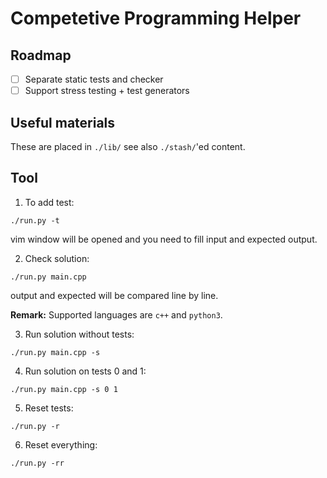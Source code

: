 # Competetive Programming Helper

## Roadmap

- [ ] Separate static tests and checker
- [ ] Support stress testing + test generators

## Useful materials

These are placed in `./lib/` see also `./stash/`'ed content.

## Tool

1. To add test:
```
./run.py -t
```
vim window will be opened and you need to fill input and expected output.

2. Check solution:
```
./run.py main.cpp
```
output and expected will be compared line by line.

**Remark:** Supported languages are `c++` and `python3`.

3. Run solution without tests:
```
./run.py main.cpp -s
```

4. Run solution on tests 0 and 1:
```
./run.py main.cpp -s 0 1
```

5. Reset tests:
```
./run.py -r
```

6. Reset everything:
```
./run.py -rr
```
